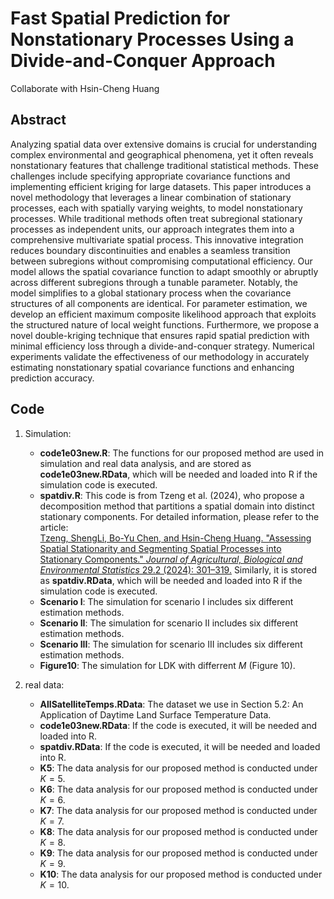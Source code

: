 # Fast Spatial Prediction for Nonstationary Processes Using a Divide-and-Conquer Approach 
Collaborate with Hsin-Cheng Huang
## Abstract
Analyzing spatial data over extensive domains is crucial for understanding complex environmental and geographical phenomena, yet it often reveals nonstationary features that challenge traditional statistical methods. These challenges include specifying appropriate covariance functions and implementing efficient kriging for large datasets. This paper introduces a novel methodology that leverages a linear combination of stationary processes, each with spatially varying weights, to model nonstationary processes. While traditional methods often treat subregional stationary processes as independent units, our approach integrates them into a comprehensive multivariate spatial process. This innovative integration reduces boundary discontinuities and enables a seamless transition between subregions without compromising computational efficiency. Our model allows the spatial covariance function to adapt smoothly or abruptly across different subregions through a tunable parameter. Notably, the model simplifies to a global stationary process when the covariance structures of all components are identical. For parameter estimation, we develop an efficient maximum composite likelihood approach that exploits the structured nature of local weight functions. Furthermore, we propose a novel double-kriging technique that ensures rapid spatial prediction with minimal efficiency loss through a divide-and-conquer strategy. Numerical experiments validate the effectiveness of our methodology in accurately estimating nonstationary spatial covariance functions and enhancing prediction accuracy.
## Code
1. Simulation:  
   - **code1e03new.R**: The functions for our proposed method are used in simulation and real data analysis, and are stored as **code1e03new.RData**, which will be needed and loaded into R if the simulation code is executed.
   - **spatdiv.R**: This code is from Tzeng et al. (2024), who propose a decomposition method that partitions a spatial domain into distinct stationary components. For detailed information, please refer to the article:  
     [Tzeng, ShengLi, Bo-Yu Chen, and Hsin-Cheng Huang. "Assessing Spatial Stationarity and Segmenting Spatial Processes into Stationary Components." *Journal of Agricultural, Biological and Environmental Statistics* 29.2 (2024): 301–319.](https://doi.org/10.1007/s13253-023-00588-5)  Similarly, it is stored as **spatdiv.RData**, which will be needed and loaded into R if the simulation code is executed.
   - **Scenario I**: The simulation for scenario I includes six different estimation methods.
   - **Scenario II**: The simulation for scenario II includes six different estimation methods.
   - **Scenario III**: The simulation for scenario III includes six different estimation methods.
   - **Figure10**: The simulation for LDK with differrent $M$ (Figure 10).
      
3. real data:
   - **AllSatelliteTemps.RData**: The dataset we use in Section 5.2: An Application of Daytime Land Surface Temperature Data.
   - **code1e03new.RData**: If the code is executed, it will be needed and loaded into R.
   - **spatdiv.RData**: If the code is executed, it will be needed and loaded into R.
   - **K5**: The data analysis for our proposed method is conducted under $K=5$.
   - **K6**: The data analysis for our proposed method is conducted under $K=6$.
   - **K7**: The data analysis for our proposed method is conducted under $K=7$.
   - **K8**: The data analysis for our proposed method is conducted under $K=8$.
   - **K9**: The data analysis for our proposed method is conducted under $K=9$.
   - **K10**: The data analysis for our proposed method is conducted under $K=10$.
